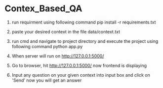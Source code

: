 # Contex_Based_QA
1. run requirment using following command
pip install -r requirements.txt

2. paste your desired context in the file data/context.txt

3. run cmd and navigate to project directory and execute the project using following command
python app.py

4. When server will run on http://127.0.0.1:5000/

5. Go to browser, hit http://127.0.0.1:5000/ now frontend is displaying

6. Input any question on your given context into input box and click on 'Send' now you will get an answer
